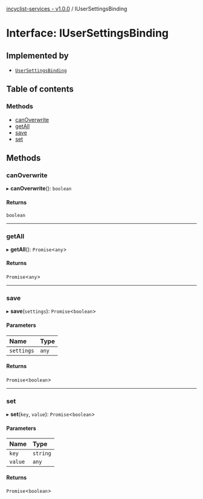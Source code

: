 [incyclist-services - v1.0.0](../README.md) / IUserSettingsBinding

# Interface: IUserSettingsBinding

## Implemented by

- [`UserSettingsBinding`](../classes/UserSettingsBinding.md)

## Table of contents

### Methods

- [canOverwrite](IUserSettingsBinding.md#canoverwrite)
- [getAll](IUserSettingsBinding.md#getall)
- [save](IUserSettingsBinding.md#save)
- [set](IUserSettingsBinding.md#set)

## Methods

### canOverwrite

▸ **canOverwrite**(): `boolean`

#### Returns

`boolean`

___

### getAll

▸ **getAll**(): `Promise`<`any`\>

#### Returns

`Promise`<`any`\>

___

### save

▸ **save**(`settings`): `Promise`<`boolean`\>

#### Parameters

| Name | Type |
| :------ | :------ |
| `settings` | `any` |

#### Returns

`Promise`<`boolean`\>

___

### set

▸ **set**(`key`, `value`): `Promise`<`boolean`\>

#### Parameters

| Name | Type |
| :------ | :------ |
| `key` | `string` |
| `value` | `any` |

#### Returns

`Promise`<`boolean`\>
